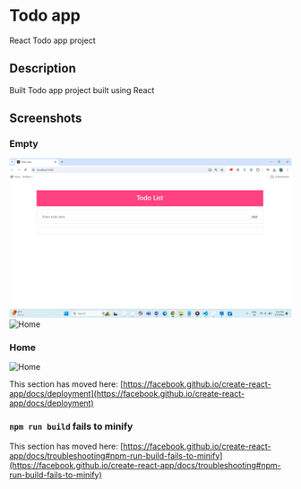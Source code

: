 # Todo app
 React Todo app project

## Description
Built Todo app project built using  React
## Screenshots

### Empty
![Empty](Screenshots/Screenshot%202024-09-05%20135156.png)
![Home](Event%20Management%20API/Screenshots/Screenshot%202024-08-23%20120557.png)

### Home
![Home](Event%20Management%20API/Screenshots/Screenshot%202024-08-23%20120617.png)

This section has moved here: [https://facebook.github.io/create-react-app/docs/deployment](https://facebook.github.io/create-react-app/docs/deployment)

### `npm run build` fails to minify

This section has moved here: [https://facebook.github.io/create-react-app/docs/troubleshooting#npm-run-build-fails-to-minify](https://facebook.github.io/create-react-app/docs/troubleshooting#npm-run-build-fails-to-minify)
